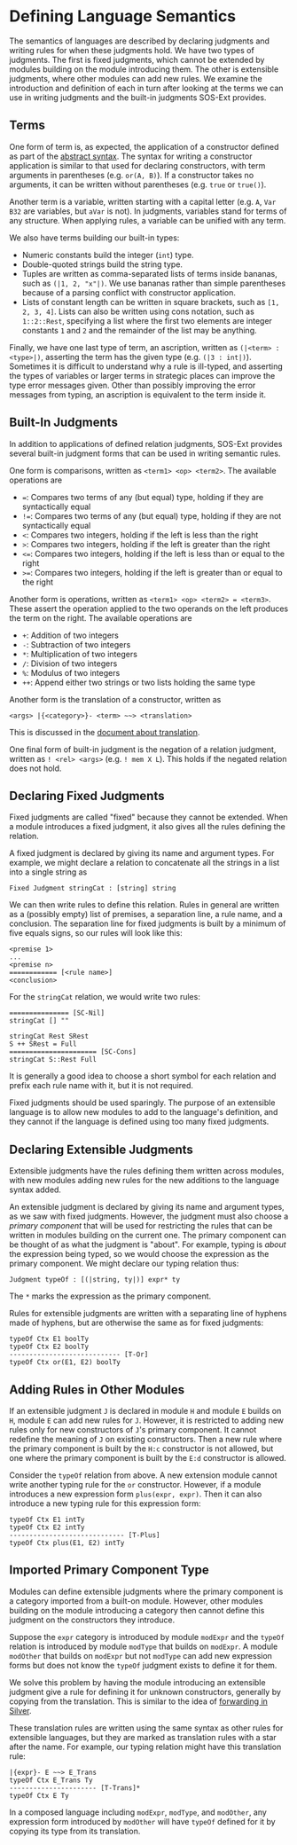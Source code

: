 # Defining Language Semantics
The semantics of languages are described by declaring judgments and
writing rules for when these judgments hold.  We have two types of
judgments.  The first is fixed judgments, which cannot be extended by
modules building on the module introducing them.  The other is
extensible judgments, where other modules can add new rules.  We
examine the introduction and definition of each in turn after looking
at the terms we can use in writing judgments and the built-in
judgments SOS-Ext provides.


## Terms
One form of term is, as expected, the application of a constructor
defined as part of the [abstract syntax](syntax.md).  The syntax for
writing a constructor application is similar to that used for
declaring constructors, with term arguments in parentheses
(e.g. `or(A, B)`).  If a constructor takes no arguments, it can be
written without parentheses (e.g. `true` or `true()`).

Another term is a variable, written starting with a capital letter
(e.g. `A`, `Var` `B32` are variables, but `aVar` is not).  In
judgments, variables stand for terms of any structure.  When applying
rules, a variable can be unified with any term.

We also have terms building our built-in types:
* Numeric constants build the integer (`int`) type.
* Double-quoted strings build the string type.
* Tuples are written as comma-separated lists of terms inside bananas,
  such as `(|1, 2, "x"|)`.  We use bananas rather than simple
  parentheses because of a parsing conflict with constructor
  application.
* Lists of constant length can be written in square brackets, such as
  `[1, 2, 3, 4]`.  Lists can also be written using cons notation, such
  as `1::2::Rest`, specifying a list where the first two elements are
  integer constants `1` and `2` and the remainder of the list may be
  anything.

Finally, we have one last type of term, an ascription, written as
`(|<term> : <type>|)`, asserting the term has the given type
(e.g. `(|3 : int|)`).  Sometimes it is difficult to understand why a
rule is ill-typed, and asserting the types of variables or larger
terms in strategic places can improve the type error messages given.
Other than possibly improving the error messages from typing, an
ascription is equivalent to the term inside it.


## Built-In Judgments
In addition to applications of defined relation judgments, SOS-Ext
provides several built-in judgment forms that can be used in writing
semantic rules.

One form is comparisons, written as `<term1> <op> <term2>`.  The
available operations are
* `=`:  Compares two terms of any (but equal) type, holding if they
  are syntactically equal
* `!=`:  Compares two terms of any (but equal) type, holding if they
  are not syntactically equal
* `<`:  Compares two integers, holding if the left is less than the
  right
* `>`:  Compares two integers, holding if the left is greater than the
  right
* `<=`:  Compares two integers, holding if the left is less than or
  equal to the right
* `>=`:  Compares two integers, holding if the left is greater than or
  equal to the right

Another form is operations, written as
`<term1> <op> <term2> = <term3>`.  These assert the operation applied
to the two operands on the left produces the term on the right.  The
available operations are
* `+`:  Addition of two integers
* `-`:  Subtraction of two integers
* `*`:  Multiplication of two integers
* `/`:  Division of two integers
* `%`:  Modulus of two integers
* `++`:  Append either two strings or two lists holding the same type

Another form is the translation of a constructor, written as
```
<args> |{<category>}- <term> ~~> <translation>
```
This is discussed in the [document about translation](translation.md).

One final form of built-in judgment is the negation of a relation
judgment, written as `! <rel> <args>` (e.g. `! mem X L`).  This holds
if the negated relation does not hold.


## Declaring Fixed Judgments
Fixed judgments are called "fixed" because they cannot be extended.
When a module introduces a fixed judgment, it also gives all the rules
defining the relation.

A fixed judgment is declared by giving its name and argument types.
For example, we might declare a relation to concatenate all the
strings in a list into a single string as
```
Fixed Judgment stringCat : [string] string
```
We can then write rules to define this relation.  Rules in general are
written as a (possibly empty) list of premises, a separation line, a
rule name, and a conclusion.  The separation line for fixed judgments
is built by a minimum of five equals signs, so our rules will look
like this:
```
<premise 1>
...
<premise n>
============ [<rule name>]
<conclusion>
```
For the `stringCat` relation, we would write two rules:
```
=============== [SC-Nil]
stringCat [] ""

stringCat Rest SRest
S ++ SRest = Full
====================== [SC-Cons]
stringCat S::Rest Full
```
It is generally a good idea to choose a short symbol for each relation
and prefix each rule name with it, but it is not required.

Fixed judgments should be used sparingly.  The purpose of an
extensible language is to allow new modules to add to the language's
definition, and they cannot if the language is defined using too many
fixed judgments.


## Declaring Extensible Judgments
Extensible judgments have the rules defining them written across
modules, with new modules adding new rules for the new additions to
the language syntax added.

An extensible judgment is declared by giving its name and argument
types, as we saw with fixed judgments.  However, the judgment must
also choose a *primary component* that will be used for restricting
the rules that can be written in modules building on the current one.
The primary component can be thought of as what the judgment is
"about".  For example, typing is *about* the expression being typed,
so we would choose the expression as the primary component.  We might
declare our typing relation thus:
```
Judgment typeOf : [(|string, ty|)] expr* ty
```
The `*` marks the expression as the primary component.

Rules for extensible judgments are written with a separating line of
hyphens made of hyphens, but are otherwise the same as for fixed
judgments:
```
typeOf Ctx E1 boolTy
typeOf Ctx E2 boolTy
---------------------------- [T-Or]
typeOf Ctx or(E1, E2) boolTy
```


## Adding Rules in Other Modules
If an extensible judgment `J` is declared in module `H` and module `E`
builds on `H`, module `E` can add new rules for `J`.  However, it is
restricted to adding new rules only for new constructors of `J`'s
primary component.  It cannot redefine the meaning of `J` on existing
constructors.  Then a new rule where the primary component is built by
the `H:c` constructor is not allowed, but one where the primary
component is built by the `E:d` constructor is allowed.

Consider the `typeOf` relation from above.  A new extension module
cannot write another typing rule for the `or` constructor.  However,
if a module introduces a new expression form `plus(expr, expr)`.  Then
it can also introduce a new typing rule for this expression form:
```
typeOf Ctx E1 intTy
typeOf Ctx E2 intTy
----------------------------- [T-Plus]
typeOf Ctx plus(E1, E2) intTy
```


## Imported Primary Component Type
Modules can define extensible judgments where the primary component is
a category imported from a built-on module.  However, other modules
building on the module introducing a category then cannot define this
judgment on the constructors they introduce.

Suppose the `expr` category is introduced by module `modExpr` and the
`typeOf` relation is introduced by module `modType` that builds on
`modExpr`.  A module `modOther` that builds on `modExpr` but not
`modType` can add new expression forms but does not know the `typeOf`
judgment exists to define it for them.

We solve this problem by having the module introducing an extensible
judgment give a rule for defining it for unknown constructors,
generally by copying from the translation.  This is similar to the
idea of [forwarding in
Silver](https://melt.cs.umn.edu/silver/ref/stmt/forwarding/).

These translation rules are written using the same syntax as other
rules for extensible languages, but they are marked as translation
rules with a star after the name.  For example, our typing relation
might have this translation rule:
```
|{expr}- E ~~> E_Trans
typeOf Ctx E_Trans Ty
---------------------- [T-Trans]*
typeOf Ctx E Ty
```
In a composed language including `modExpr`, `modType`, and `modOther`,
any expression form introduced by `modOther` will have `typeOf`
defined for it by copying its type from its translation.
